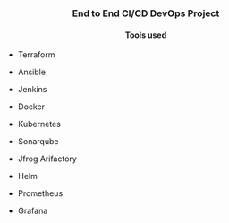 <h3 align="center">End to End CI/CD DevOps Project</h3>

<h4 align="center">Tools used</h4>

- Terraform

- Ansible

- Jenkins

- Docker

- Kubernetes

- Sonarqube

- Jfrog Arifactory

- Helm

- Prometheus

- Grafana


